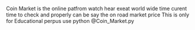 Coin Market is the online patfrom 
watch hear exeat world wide time curent 
time to check and properly can be say 
the on road market price 
This is only for Educational perpus 
use 
python @Coin_Market.py
